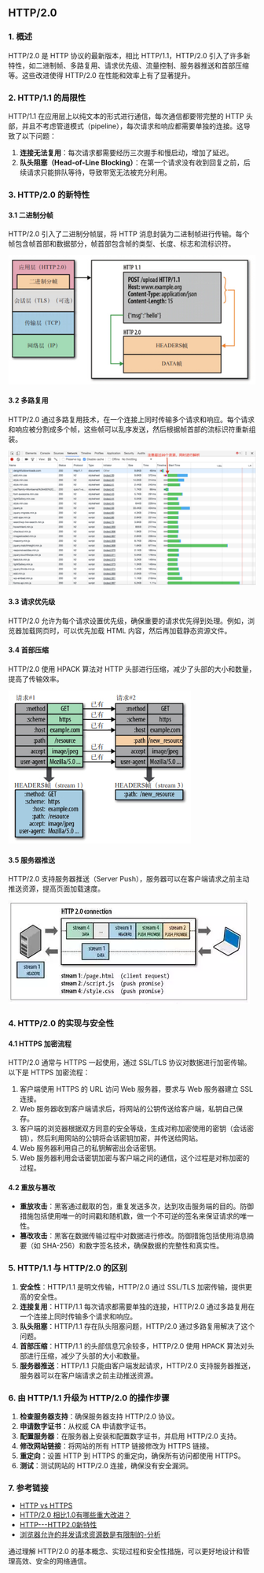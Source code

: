 ## HTTP/2.0

### 1. 概述

HTTP/2.0 是 HTTP 协议的最新版本，相比 HTTP/1.1，HTTP/2.0 引入了许多新特性，如二进制帧、多路复用、请求优先级、流量控制、服务器推送和首部压缩等。这些改进使得 HTTP/2.0 在性能和效率上有了显著提升。

### 2. HTTP/1.1 的局限性

HTTP/1.1 在应用层上以纯文本的形式进行通信，每次通信都要带完整的 HTTP 头部，并且不考虑管道模式（pipeline），每次请求和响应都需要单独的连接。这导致了以下问题：

1. **连接无法复用**：每次请求都需要经历三次握手和慢启动，增加了延迟。
2. **队头阻塞（Head-of-Line Blocking）**：在第一个请求没有收到回复之前，后续请求只能排队等待，导致带宽无法被充分利用。

### 3. HTTP/2.0 的新特性

#### 3.1 二进制分帧

HTTP/2.0 引入了二进制分帧层，将 HTTP 消息封装为二进制帧进行传输。每个帧包含帧首部和数据部分，帧首部包含帧的类型、长度、标志和流标识符。

![二进制分帧层](./img/frame_http2.jpg "二进制分帧层")

#### 3.2 多路复用

HTTP/2.0 通过多路复用技术，在一个连接上同时传输多个请求和响应。每个请求和响应被分割成多个帧，这些帧可以乱序发送，然后根据帧首部的流标识符重新组装。

![HTTP/2.0 多路复用](./img/http2_multiplex_2.png "HTTP/2.0 多路复用")

#### 3.3 请求优先级

HTTP/2.0 允许为每个请求设置优先级，确保重要的请求优先得到处理。例如，浏览器加载网页时，可以优先加载 HTML 内容，然后再加载静态资源文件。

#### 3.4 首部压缩

HTTP/2.0 使用 HPACK 算法对 HTTP 头部进行压缩，减少了头部的大小和数量，提高了传输效率。

![首部压缩](./img/header_compress.jpg "首部压缩")

#### 3.5 服务器推送

HTTP/2.0 支持服务器推送（Server Push），服务器可以在客户端请求之前主动推送资源，提高页面加载速度。

![服务器推送](./img/server_Push.png "服务器推送")

### 4. HTTP/2.0 的实现与安全性

#### 4.1 HTTPS 加密流程

HTTP/2.0 通常与 HTTPS 一起使用，通过 SSL/TLS 协议对数据进行加密传输。以下是 HTTPS 加密流程：

1. 客户端使用 HTTPS 的 URL 访问 Web 服务器，要求与 Web 服务器建立 SSL 连接。
2. Web 服务器收到客户端请求后，将网站的公钥传送给客户端，私钥自己保存。
3. 客户端的浏览器根据双方同意的安全等级，生成对称加密使用的密钥（会话密钥），然后利用网站的公钥将会话密钥加密，并传送给网站。
4. Web 服务器利用自己的私钥解密出会话密钥。
5. Web 服务器利用会话密钥加密与客户端之间的通信，这个过程是对称加密的过程。

#### 4.2 重放与篡改

- **重放攻击**：黑客通过截取的包，重复发送多次，达到攻击服务端的目的。防御措施包括使用唯一的时间戳和随机数，做一个不可逆的签名来保证请求的唯一性。
- **篡改攻击**：黑客在数据传输过程中对数据进行修改。防御措施包括使用消息摘要（如 SHA-256）和数字签名技术，确保数据的完整性和真实性。

### 5. HTTP/1.1 与 HTTP/2.0 的区别

1. **安全性**：HTTP/1.1 是明文传输，HTTP/2.0 通过 SSL/TLS 加密传输，提供更高的安全性。
2. **连接复用**：HTTP/1.1 每次请求都需要单独的连接，HTTP/2.0 通过多路复用在一个连接上同时传输多个请求和响应。
3. **队头阻塞**：HTTP/1.1 存在队头阻塞问题，HTTP/2.0 通过多路复用解决了这个问题。
4. **首部压缩**：HTTP/1.1 的头部信息冗余较多，HTTP/2.0 使用 HPACK 算法对头部进行压缩，减少了头部的大小和数量。
5. **服务器推送**：HTTP/1.1 只能由客户端发起请求，HTTP/2.0 支持服务器推送，服务器可以在客户端请求之前主动推送资源。

### 6. 由 HTTP/1.1 升级为 HTTP/2.0 的操作步骤

1. **检查服务器支持**：确保服务器支持 HTTP/2.0 协议。
2. **申请数字证书**：从权威 CA 申请数字证书。
3. **配置服务器**：在服务器上安装和配置数字证书，并启用 HTTP/2.0 支持。
4. **修改网站链接**：将网站的所有 HTTP 链接修改为 HTTPS 链接。
5. **重定向**：设置 HTTP 到 HTTPS 的重定向，确保所有访问都使用 HTTPS。
6. **测试**：测试网站的 HTTP/2.0 连接，确保没有安全漏洞。

### 7. 参考链接

- [HTTP vs HTTPS](https://snailclimb.gitee.io/javaguide/#/./docs/cs-basics/network/http&https)
- [HTTP/2.0 相比1.0有哪些重大改进？](https://www.zhihu.com/question/34074946/answer/108588042)
- [HTTP---HTTP2.0新特性](https://juejin.im/post/5a4dfb2ef265da43305ee2d0)
- [浏览器允许的并发请求资源数是有限制的-分析](https://blog.csdn.net/yishouwangnian/article/details/52788626?utm_source=blogxgwz8)

通过理解 HTTP/2.0 的基本概念、实现过程和安全性措施，可以更好地设计和管理高效、安全的网络通信。
